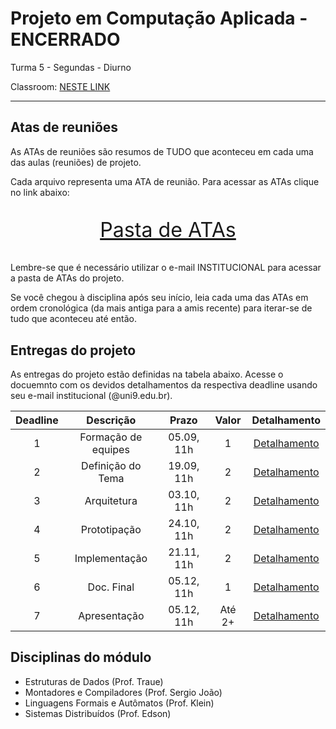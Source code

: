 # Projeto em Computação Aplicada - ENCERRADO

Turma 5 - Segundas - Diurno

Classroom: [NESTE LINK](https://classroom.google.com/c/NDg4ODEyMTQzMjA1?cjc=vhp5fwt)

---

## Atas de reuniões

As ATAs de reuniões são resumos de TUDO que aconteceu em cada uma das aulas (reuniões) de projeto.

Cada arquivo representa uma ATA de reunião. Para acessar as ATAs clique no link abaixo:

<p style="font-size:2.3em;text-align:center">
    <a href="https://drive.google.com/drive/folders/1WP-K-pgBAfulYJ82cHsZGpfMzQ_1Ylp0?usp=sharing" target="_blank">Pasta de ATAs</a>
</p>

Lembre-se que é necessário utilizar o e-mail INSTITUCIONAL para acessar a pasta de ATAs do projeto. 

Se você chegou à disciplina após seu início, leia cada uma das ATAs em ordem cronológica (da mais antiga para a amis recente) para iterar-se de tudo que aconteceu até então.

## Entregas do projeto

As entregas do projeto estão definidas na tabela abaixo. Acesse o docuemnto com os devidos detalhamentos da respectiva deadline usando seu e-mail institucional (@uni9.edu.br).

| Deadline |      Descrição      | Prazo      | Valor | Detalhamento                                                                                                    |
|:--------:|:-------------------:|:----------:|:-----:|:---------------------------------------------------------------------------------------------------------------:|
|    1     | Formação de equipes | 05.09, 11h |   1   |[Detalhamento](https://docs.google.com/document/d/1MTmZUc8gn-ejQVgorNK-Q6mYvckAr97u4u7VqAQ_m8o/edit?usp=sharing) |
|    2     | Definição do Tema   | 19.09, 11h |   2   |[Detalhamento](https://docs.google.com/document/d/1QQhnsOZsoypuBplGWQbSb9W6QrP98o7Cb3FjycH1k8s/edit?usp=sharing) |
|    3     | Arquitetura         | 03.10, 11h |   2   |[Detalhamento](https://docs.google.com/document/d/1G2cmvIVfmwCdX0U1OocymG9BNE__ylVN9mk-CLRhYIc/edit?usp=sharing) |
|    4     | Prototipação        | 24.10, 11h |   2   |[Detalhamento](https://docs.google.com/document/d/1wCs6YJUngJcjhi8CE3Lf26amqMVsi_e8oU0GF5Wz8kU/edit?usp=sharing) |
|    5     | Implementação       | 21.11, 11h |   2   |[Detalhamento](https://docs.google.com/document/d/1wUGZt2pOjWGOdeQNE5uiAXcXLQBYQoQLtCHxIrywnb4/edit?usp=sharing) |
|    6     | Doc. Final          | 05.12, 11h |   1   |[Detalhamento](https://docs.google.com/document/d/1W7tTdVA9Q8KloNHUGj40q24ciQnKsB8X5YR9rVii9NY/edit?usp=sharing) |
|    7     | Apresentação        | 05.12, 11h | Até 2+|[Detalhamento](https://docs.google.com/document/d/1W7tTdVA9Q8KloNHUGj40q24ciQnKsB8X5YR9rVii9NY/edit?usp=sharing) |

## Disciplinas do módulo

- Estruturas de Dados (Prof. Traue)
- Montadores e Compiladores (Prof. Sergio João)
- Linguagens Formais e Autômatos (Prof. Klein)
- Sistemas Distribuídos (Prof. Edson)
